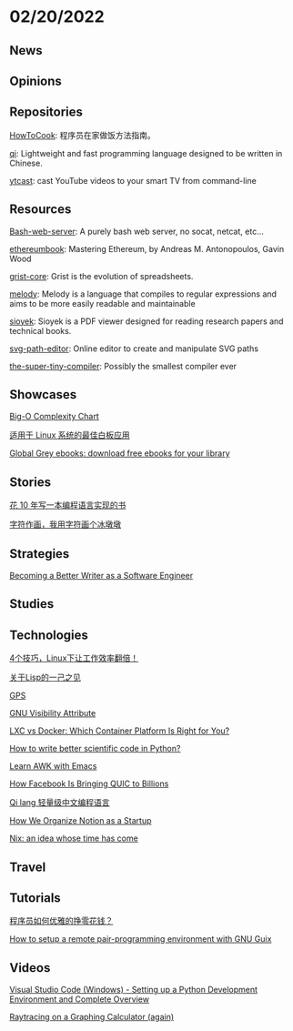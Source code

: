# 02/20/2022

## News

## Opinions

## Repositories
[HowToCook](https://github.com/Anduin2017/HowToCook): 程序员在家做饭方法指南。

[qi](https://github.com/AnonymousAAArdvark/qi): Lightweight and fast programming language designed to be written in Chinese.

[ytcast](https://github.com/MarcoLucidi01/ytcast): cast YouTube videos to your smart TV from command-line

## Resources
[Bash-web-server](https://github.com/dzove855/Bash-web-server): A purely bash web server, no socat, netcat, etc...

[ethereumbook](https://github.com/ethereumbook/ethereumbook): Mastering Ethereum, by Andreas M. Antonopoulos, Gavin Wood

[grist-core](https://github.com/gristlabs/grist-core): Grist is the evolution of spreadsheets.

[melody](https://github.com/yoav-lavi/melody): Melody is a language that compiles to regular expressions and aims to be more easily readable and maintainable

[sioyek](https://github.com/ahrm/sioyek): Sioyek is a PDF viewer designed for reading research papers and technical books.

[svg-path-editor](https://github.com/Yqnn/svg-path-editor): Online editor to create and manipulate SVG paths

[the-super-tiny-compiler](https://github.com/jamiebuilds/the-super-tiny-compiler): Possibly the smallest compiler ever

## Showcases
[Big-O Complexity Chart](https://www.bigocheatsheet.com/)

[适用于 Linux 系统的最佳白板应用](https://linux.cn/article-14271-1.html)

[Global Grey ebooks: download free ebooks for your library](https://www.globalgreyebooks.com/index.html)

## Stories
[花 10 年写一本编程语言实现的书](https://catcoding.me/2022/01/12/a-book-on-programming-language.html)

[字符作画，我用字符画个冰墩墩](https://www.wdbyte.com/java/char-image.html#_1-%E5%AD%97%E7%AC%A6%E5%9B%BE%E6%A1%88%E6%80%9D%E8%B7%AF)

## Strategies
[Becoming a Better Writer as a Software Engineer](https://blog.pragmaticengineer.com/becoming-a-better-writer-in-tech/)

## Studies

## Technologies
[4个技巧，Linux下让工作效率翻倍！](https://juejin.cn/post/7063262153041526798)

[关于Lisp的一己之见](https://my.oschina.net/u/3857593/blog/5441920)

[GPS](https://ciechanow.ski/gps/)

[GNU Visibility Attribute](https://blog.the-pans.com/gnu-visibility-attribute/)

[LXC vs Docker: Which Container Platform Is Right for You?](https://earthly.dev/blog/lxc-vs-docker/)

[How to write better scientific code in Python?](https://zerowithdot.com/improve-data-science-code/)

[Learn AWK with Emacs](https://jherrlin.github.io/posts/learn-awk/)

[How Facebook Is Bringing QUIC to Billions](https://www.infoq.com/presentations/facebook-quic-http3/)

[Qi lang 轻量级中文编程语言](https://www.oschina.net/p/qi-lang)

[How We Organize Notion as a Startup](https://www.kopa.co/blog/posts/how-we-use-notion-as-a-startup)

[Nix: an idea whose time has come](https://revelry.co/insights/development/nix-time/)

## Travel

## Tutorials
[程序员如何优雅的挣零花钱？](https://howto-make-more-money-easychen.vercel.app/)

[How to setup a remote pair-programming environment with GNU Guix](https://rednosehacker.com/how-to-setup-a-remote-pair-programming-environment-with-gnu-guix)

## Videos
[Visual Studio Code (Windows) - Setting up a Python Development Environment and Complete Overview](https://www.youtube.com/watch?v=-nh9rCzPJ20)

[Raytracing on a Graphing Calculator (again)](https://www.youtube.com/watch?v=rY413t5fArw)
